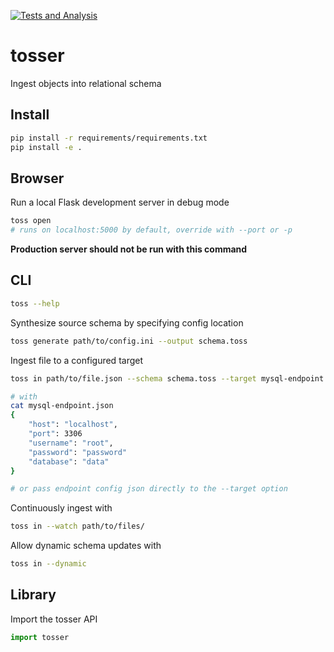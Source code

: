 [![Tests and Analysis](https://github.com/nathanielschutte/tosser/actions/workflows/tosser_test.yml/badge.svg)](https://github.com/nathanielschutte/tosser/actions/workflows/tosser_test.yml)

# tosser
Ingest objects into relational schema

## Install
```bash
pip install -r requirements/requirements.txt
pip install -e .
```

## Browser
Run a local Flask development server in debug mode
```bash
toss open
# runs on localhost:5000 by default, override with --port or -p
```
**Production server should not be run with this command**

## CLI
```bash
toss --help
```

Synthesize source schema by specifying config location
```bash
toss generate path/to/config.ini --output schema.toss
```

Ingest file to a configured target
```bash
toss in path/to/file.json --schema schema.toss --target mysql-endpoint.json

# with
cat mysql-endpoint.json
{
    "host": "localhost",
    "port": 3306
    "username": "root",
    "password": "password"
    "database": "data"
}

# or pass endpoint config json directly to the --target option
```

Continuously ingest with
```bash
toss in --watch path/to/files/
```

Allow dynamic schema updates with
```bash
toss in --dynamic
```

## Library
Import the tosser API
```python
import tosser
```
